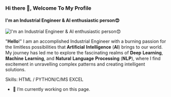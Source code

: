 ### Hi there 👋, Welcome To My Profile
#### I'm an Industrial Engineer & AI enthusiastic person😍
![I'm an Industrial Engineer & AI enthusiastic person😍](https://drive.google.com/file/d/1-THelbI0yqmv8dsG8IBUnyLtXIRb_TXY/view?usp=drive_link)

"𝐇𝐞𝐥𝐥𝐨!" I am an accomplished Industrial Engineer with a burning passion for the limitless possibilities that 𝐀𝐫𝐭𝐢𝐟𝐢𝐜𝐢𝐚𝐥 𝐈𝐧𝐭𝐞𝐥𝐥𝐢𝐠𝐞𝐧𝐜𝐞 (𝐀𝐈) brings to our world. My journey has led me to explore the fascinating realms of 𝐃𝐞𝐞𝐩 𝐋𝐞𝐚𝐫𝐧𝐢𝐧𝐠, 𝐌𝐚𝐜𝐡𝐢𝐧𝐞 𝐋𝐞𝐚𝐫𝐧𝐢𝐧𝐠, and 𝐍𝐚𝐭𝐮𝐫𝐚𝐥 𝐋𝐚𝐧𝐠𝐮𝐚𝐠𝐞 𝐏𝐫𝐨𝐜𝐞𝐬𝐬𝐢𝐧𝐠 (𝐍𝐋𝐏), where I find excitement in unravelling complex patterns and creating intelligent solutions.

Skills: HTML / PYTHON/C/MS EXCEL

- 🔭 I’m currently working on this page. 




